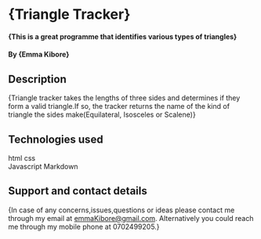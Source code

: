# {Triangle Tracker}
#### {This is a great programme that identifies various types of triangles}
#### By **{Emma Kibore}**
## Description
{Triangle tracker takes the lengths of three sides and determines if they form a valid triangle.If so, the tracker returns the name of the kind of triangle the sides make(Equilateral, Isosceles or Scalene)}
## Technologies used
 html
 css               
 Javascript
 Markdown
## Support and contact details
{In case of any concerns,issues,questions or ideas please contact me through my email at emmaKibore@gmail.com. Alternatively you could reach me through my mobile phone at 0702499205.}
